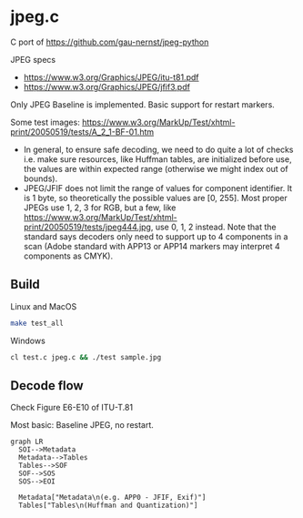 # jpeg.c

C port of https://github.com/gau-nernst/jpeg-python

JPEG specs
- https://www.w3.org/Graphics/JPEG/itu-t81.pdf
- https://www.w3.org/Graphics/JPEG/jfif3.pdf

Only JPEG Baseline is implemented. Basic support for restart markers.

Some test images: https://www.w3.org/MarkUp/Test/xhtml-print/20050519/tests/A_2_1-BF-01.htm

- In general, to ensure safe decoding, we need to do quite a lot of checks i.e. make sure resources, like Huffman tables, are initialized before use, the values are within expected range (otherwise we might index out of bounds).
- JPEG/JFIF does not limit the range of values for component identifier. It is 1 byte, so theoretically the possible values are [0, 255]. Most proper JPEGs use 1, 2, 3 for RGB, but a few, like https://www.w3.org/MarkUp/Test/xhtml-print/20050519/tests/jpeg444.jpg, use 0, 1, 2 instead. Note that the standard says decoders only need to support up to 4 components in a scan (Adobe standard with APP13 or APP14 markers may interpret 4 components as CMYK). 

## Build

Linux and MacOS

```bash
make test_all
```

Windows

```bash
cl test.c jpeg.c && ./test sample.jpg
```

## Decode flow

Check Figure E6-E10 of ITU-T.81

Most basic: Baseline JPEG, no restart.

```mermaid
graph LR
  SOI-->Metadata
  Metadata-->Tables
  Tables-->SOF
  SOF-->SOS
  SOS-->EOI

  Metadata["Metadata\n(e.g. APP0 - JFIF, Exif)"]
  Tables["Tables\n(Huffman and Quantization)"]
```
